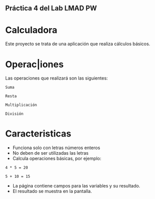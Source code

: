 ## Práctica 4 del Lab LMAD PW
# Calculadora
Este proyecto se trata de una aplicación que realiza cálculos básicos.

# Operac|iones
Las operaciones que realizará son las siguientes:

```
Suma
```
```
Resta
```
```
Multiplicación
```
```
División
```

# Caracteristicas

- Funciona solo con letras números enteros
- No deben de ser utilizadas las letras
- Calcula operaciones básicas, por ejemplo:
```
4 * 5 = 20
```
```
5 + 10 = 15
```
- La página contiene campos para las variables y su resultado.
- El resultado se muestra en la pantalla.
